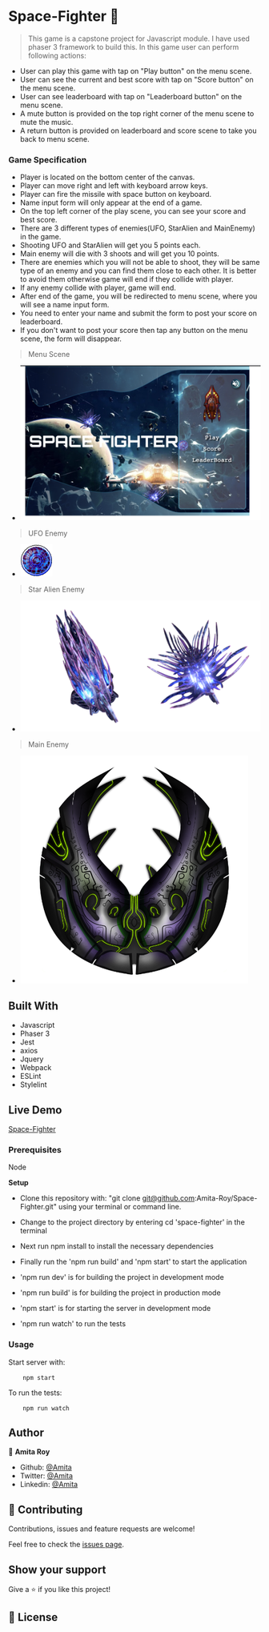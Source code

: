 # Space-Fighter 🚀

> This game is a capstone project for Javascript module. I have used phaser 3 framework to build this. In this game user can perform following actions:

- User can play this game with tap on "Play button" on the menu scene.
- User can see the current and best score with tap on "Score button" on the menu scene.
- User can see leaderboard with tap on "Leaderboard button" on the menu scene.
- A mute button is provided on the top right corner of the menu scene to mute the music.
- A return button is provided on leaderboard and score scene to take you back to menu scene.

### Game Specification

- Player is located on the bottom center of the canvas.
- Player can move right and left with keyboard arrow keys.
- Player can fire the missile with space button on keyboard.
- Name input form will only appear at the end of a game.
- On the top left corner of the play scene, you can see your score and best score.
- There are 3 different types of enemies(UFO, StarAlien and MainEnemy) in the game.
- Shooting UFO and StarAlien will get you 5 points each.
- Main enemy will die with 3 shoots and will get you 10 points.
- There are enemies which you will not be able to shoot, they will be same type of an enemy and you can find them close to each other. It is better to avoid them otherwise game will end if they collide with player.
- If any enemy collide with player, game will end.
- After end of the game, you will be redirected to menu scene, where you will see a name input form.
- You need to enter your name and submit the form to post your score on leaderboard.
- If you don't want to post your score then tap any button on the menu scene, the form will disappear.

> Menu Scene

- ![Menu Scene](./screenshots/menu.png)

> UFO Enemy

- ![UFO](./screenshots/ufoAlien.png)

> Star Alien Enemy

- ![Star Alien](./screenshots/starAlien.png)

> Main Enemy

- ![Main Enemy](./screenshots/mainEnemy.png)

## Built With

- Javascript
- Phaser 3
- Jest
- axios
- Jquery
- Webpack
- ESLint
- Stylelint

## Live Demo

[Space-Fighter](https://space-fighter-mauve.vercel.app/)

### Prerequisites

Node

**Setup**

- Clone this repository with: "git clone git@github.com:Amita-Roy/Space-Fighter.git" using your terminal or command line.

- Change to the project directory by entering cd 'space-fighter' in the terminal

- Next run npm install to install the necessary dependencies

- Finally run the 'npm run build' and 'npm start' to start the application

- 'npm run dev' is for building the project in development mode

- 'npm run build' is for building the project in production mode

- 'npm start' is for starting the server in development mode

- 'npm run watch' to run the tests

### Usage

Start server with:

```
    npm start
```

To run the tests:

```
    npm run watch
```

## Author

👤 **Amita Roy**

- Github: [@Amita](https://github.com/Amita-Roy)
- Twitter: [@Amita](https://twitter.com/AmitaRoy14)
- Linkedin: [@Amita](https://www.linkedin.com/in/amita-roy-3b823b68/)

## 🤝 Contributing

Contributions, issues and feature requests are welcome!

Feel free to check the [issues page](issues/).

## Show your support

Give a ⭐️ if you like this project!

## 📝 License
